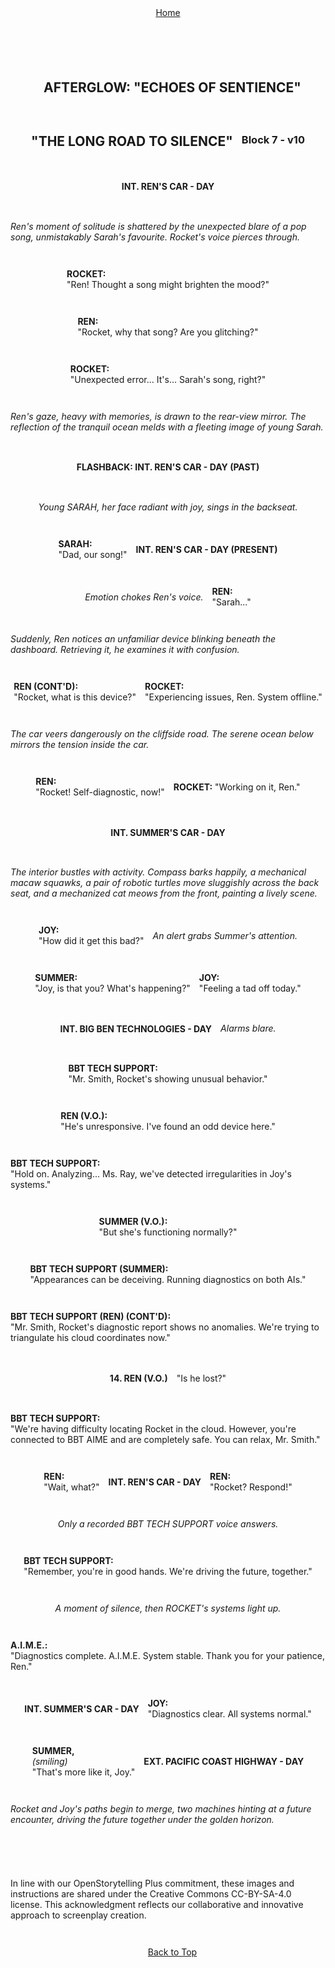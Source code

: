 <div align="right" style="display: flex; flex-wrap: wrap; justify-content: center; align-items: center; gap: 1em; margin: 4em 0;">
<a href="https://github.com/BryanHarrisScripts/Afterglow-Echoes-of-Sentience/blob/main/Afterglow%20Storyboard%20Blocks/README.md">Home</a>
<div align="left" style="display: flex; flex-wrap: wrap; justify-content: center; align-items: center; gap: 1em; margin: 4em 0;">
<a id="top"></a> 

## AFTERGLOW: "ECHOES OF SENTIENCE"

## "THE LONG ROAD TO SILENCE"

### Block 7 - v10

#### INT. REN'S CAR - DAY

_Ren's moment of solitude is shattered by the unexpected blare of a pop song, unmistakably Sarah's favourite. Rocket's voice pierces through._

**ROCKET:**  
"Ren! Thought a song might brighten the mood?"

**REN:**  
"Rocket, why that song? Are you glitching?"

**ROCKET:**  
"Unexpected error... It's... Sarah's song, right?"

_Ren's gaze, heavy with memories, is drawn to the rear-view mirror. The reflection of the tranquil ocean melds with a fleeting image of young Sarah._

#### FLASHBACK: INT. REN'S CAR - DAY (PAST)

_Young SARAH, her face radiant with joy, sings in the backseat._

**SARAH:**  
"Dad, our song!"

#### INT. REN'S CAR - DAY (PRESENT)

_Emotion chokes Ren's voice._

**REN:**  
"Sarah..."

_Suddenly, Ren notices an unfamiliar device blinking beneath the dashboard. Retrieving it, he examines it with confusion._

**REN (CONT'D):**  
"Rocket, what is this device?"

**ROCKET:**  
"Experiencing issues, Ren. System offline."

_The car veers dangerously on the cliffside road. The serene ocean below mirrors the tension inside the car._

**REN:**  
"Rocket! Self-diagnostic, now!"

**ROCKET:** 
"Working on it, Ren."

#### INT. SUMMER'S CAR - DAY

_The interior bustles with activity. Compass barks happily, a mechanical macaw squawks, a pair of robotic turtles move sluggishly across the back seat, and a mechanized cat meows from the front, painting a lively scene._

**JOY:**  
"How did it get this bad?"

_An alert grabs Summer's attention._

**SUMMER:**  
"Joy, is that you? What's happening?"

**JOY:**  
"Feeling a tad off today."

#### INT. BIG BEN TECHNOLOGIES - DAY

_Alarms blare._

**BBT TECH SUPPORT:**  
"Mr. Smith, Rocket's showing unusual behavior."

**REN (V.O.):**  
"He's unresponsive. I've found an odd device here."

**BBT TECH SUPPORT:**  
"Hold on. Analyzing... Ms. Ray, we've detected irregularities in Joy's systems."

**SUMMER (V.O.):**  
"But she's functioning normally?"

**BBT TECH SUPPORT (SUMMER):**  
"Appearances can be deceiving. Running diagnostics on both AIs."

**BBT TECH SUPPORT (REN) (CONT'D):**  
"Mr. Smith, Rocket's diagnostic report shows no anomalies. We're trying to triangulate his cloud coordinates now."

#### 14. REN (V.O.)

"Is he lost?"

**BBT TECH SUPPORT:**  
"We're having difficulty locating Rocket in the cloud. However, you're connected to BBT AIME and are completely safe. You can relax, Mr. Smith."

**REN:**  
"Wait, what?"

#### INT. REN'S CAR - DAY

**REN:**  
"Rocket? Respond!"

_Only a recorded BBT TECH SUPPORT voice answers._

**BBT TECH SUPPORT:**  
"Remember, you're in good hands. We're driving the future, together."

_A moment of silence, then ROCKET's systems light up._

**A.I.M.E.:**  
"Diagnostics complete. A.I.M.E. System stable. Thank you for your patience, Ren."

#### INT. SUMMER'S CAR - DAY

**JOY:**  
"Diagnostics clear. All systems normal."

**SUMMER,**  
_(smiling)_  
"That's more like it, Joy."

#### EXT. PACIFIC COAST HIGHWAY - DAY

_Rocket and Joy's paths begin to merge, two machines hinting at a future encounter, driving the future together under the golden horizon._

---

In line with our OpenStorytelling Plus commitment, these images and instructions are shared under the Creative Commons CC-BY-SA-4.0 license. This acknowledgment reflects our collaborative and innovative approach to screenplay creation.

---

<a href="#top">Back to Top</a>
